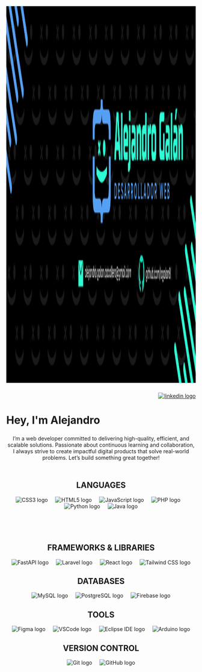 <div align="center">
  <img height="1000" src="images/banner.png" alt="Banner" />
</div>

###

<div align="right">
  <a href="https://www.linkedin.com/in/alejandro-gal%C3%A1n-caballero-2b744036b/" target="_blank">
    <img src="https://raw.githubusercontent.com/maurodesouza/profile-readme-generator/master/src/assets/icons/social/linkedin/default.svg" width="42" height="30" alt="linkedin logo" />
  </a>
</div>

###

<h1 align="left">Hey, I'm Alejandro</h1>

###

<p align="center">
  I’m a web developer committed to delivering high-quality, efficient, and scalable solutions. Passionate about continuous learning and collaboration, I always strive to create impactful digital products that solve real-world problems. Let’s build something great together!
</p>

###

<!-- Contenedor flex para LANGUAGES y FRAMEWORKS lado a lado -->
<div align="center" style="display: flex; justify-content: center; gap: 60px; flex-wrap: wrap;">

  <!-- LANGUAGES -->
  <div>
    <h2 align="center">LANGUAGES</h2>
    <div align="center">
      <img src="https://skillicons.dev/icons?i=css" height="60" alt="CSS3 logo" />
      <img width="12" />
      <img src="https://skillicons.dev/icons?i=html" height="60" alt="HTML5 logo" />
      <img width="12" />
      <img src="https://skillicons.dev/icons?i=js" height="60" alt="JavaScript logo" />
      <img width="12" />
      <img src="https://skillicons.dev/icons?i=php" height="60" alt="PHP logo" />
      <img width="12" />
      <img src="https://skillicons.dev/icons?i=py" height="60" alt="Python logo" />
      <img width="12" />
      <img src="https://skillicons.dev/icons?i=java" height="60" alt="Java logo" />
    </div>
  </div>

  <!-- FRAMEWORKS & LIBRARIES -->
  <div>
    <h2 align="center">FRAMEWORKS & LIBRARIES</h2>
    <div align="center">
      <img src="https://skillicons.dev/icons?i=fastapi" height="60" alt="FastAPI logo" />
      <img width="12" />
      <img src="https://skillicons.dev/icons?i=laravel" height="60" alt="Laravel logo" />
      <img width="12" />
      <img src="https://skillicons.dev/icons?i=react" height="60" alt="React logo" />
      <img width="12" />
      <img src="https://skillicons.dev/icons?i=tailwind" height="60" alt="Tailwind CSS logo" />
    </div>
  </div>

</div>

###

<h2 align="center">DATABASES</h2>

<div align="center">
  <img src="https://skillicons.dev/icons?i=mysql" height="60" alt="MySQL logo" />
  <img width="12" />
  <img src="https://skillicons.dev/icons?i=postgres" height="60" alt="PostgreSQL logo" />
  <img width="12" />
  <img src="https://skillicons.dev/icons?i=firebase" height="60" alt="Firebase logo" />
</div>

###

<h2 align="center">TOOLS</h2>

<div align="center">
  <img src="https://skillicons.dev/icons?i=figma" height="60" alt="Figma logo" />
  <img width="12" />
  <img src="https://skillicons.dev/icons?i=vscode" height="60" alt="VSCode logo" />
  <img width="12" />
  <img src="https://skillicons.dev/icons?i=eclipse" height="60" alt="Eclipse IDE logo" />
  <img width="12" />
  <img src="https://skillicons.dev/icons?i=arduino" height="60" alt="Arduino logo" />
</div>

###

<h2 align="center">VERSION CONTROL</h2>

<div align="center">
  <img src="https://skillicons.dev/icons?i=git" height="60" alt="Git logo" />
  <img width="12" />
  <img src="https://skillicons.dev/icons?i=github" height="60" alt="GitHub logo" />
</div>
